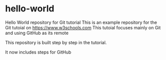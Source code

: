 # hello-world
Hello World repository for Git tutorial
This is an example repository for the Git tutoial on https://www.w3schools.com
This tutoial focuses mainly on Git and using GitHub as its remote

This repository is built step by step in the tutorial.


It now includes steps for GitHub
